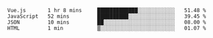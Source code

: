 <!--START_SECTION:waka-->
```text
Vue.js       1 hr 8 mins     █████████████░░░░░░░░░░░░   51.48 % 
JavaScript   52 mins         ██████████░░░░░░░░░░░░░░░   39.45 % 
JSON         10 mins         ██░░░░░░░░░░░░░░░░░░░░░░░   08.00 % 
HTML         1 min           ▒░░░░░░░░░░░░░░░░░░░░░░░░   01.07 % 
```
<!--END_SECTION:waka-->
